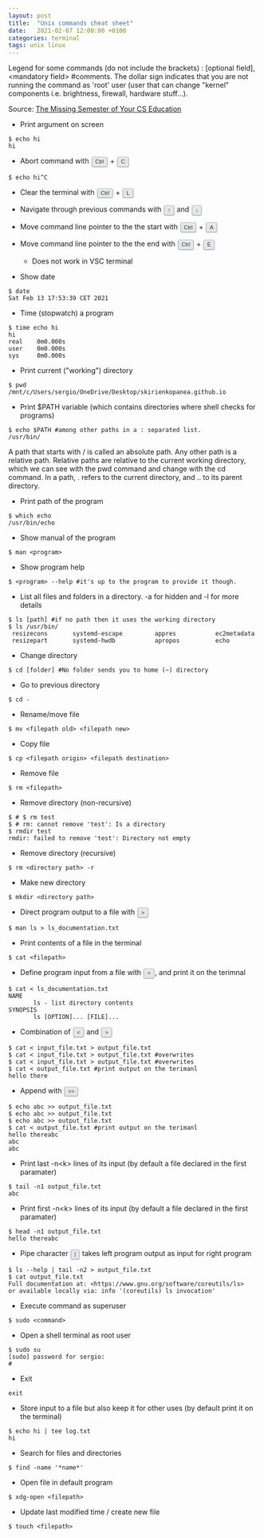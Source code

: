 ```yaml
---
layout: post
title:  "Unix commands cheat sheet"
date:   2021-02-07 12:00:00 +0100
categories: terminal
tags: unix linux
---
```

<style>
:root {
--theme-body-font-family:Arial,"Helvetica Neue",Helvetica,sans-serif;
--black-800:#242729;
--white:#fff;
--black-075:#e4e6e8;
--black-300:#9fa6ad;
}
kbd {
    display: inline-block;
    margin: 0 .1em;
    padding: .1em .6em;
    font-family: var(--theme-body-font-family);
    font-size: 11px;
    line-height: 1.4;
    color: var(--black-800);
    text-shadow: 0 1px 0 var(--white);
    background-color: var(--black-075);
    border: 1px solid var(--black-300);
    border-radius: 3px;
    box-shadow: 0 1px 1px rgba(12,13,14,0.15),inset 0 1px 0 0 var(--white);
    white-space: nowrap;
}
</style>
<!--more-->
Legend for some commands (do not include the brackets) : [optional field], &lt;mandatory field&gt; #comments.
The dollar sign indicates that you are not running the command as 'root' user (user that can change "kernel" components i.e. brightness, firewall, hardware stuff...).

Source: [The Missing Semester of Your CS Education](https://missing.csail.mit.edu/2020/course-shell/)

* Print argument on screen
```console
$ echo hi
hi
```

* Abort command with <kbd>Ctrl</kbd> + <kbd>C</kbd>
```console
$ echo hi^C
```

* Clear the terminal with <kbd>Ctrl</kbd> + <kbd>L</kbd>
* Navigate through previous commands with <kbd>↑</kbd> and <kbd>↓</kbd>
* Move command line pointer to the the start with <kbd>Ctrl</kbd> + <kbd>A</kbd>
* Move command line pointer to the the end with <kbd>Ctrl</kbd> + <kbd>E</kbd>
  * Does not work in VSC terminal

* Show date
```console
$ date
Sat Feb 13 17:53:39 CET 2021
```

* Time (stopwatch) a program
```console
$ time echo hi
hi
real    0m0.000s
user    0m0.000s
sys     0m0.000s
```

* Print current ("working") directory
```console
$ pwd
/mnt/c/Users/sergio/OneDrive/Desktop/skirienkopanea.github.io
```

* Print $PATH variable (which contains directories where shell checks for programs)
```console
$ echo $PATH #among other paths in a : separated list.
/usr/bin/ 
```
A path that starts with / is called an absolute path. Any other path is a relative path. Relative paths are relative to the current working directory, which we can see with the pwd command and change with the cd command. In a path, . refers to the current directory, and .. to its parent directory.

* Print path of the program
```console
$ which echo
/usr/bin/echo
```

* Show manual of the program
```console
$ man <program>
```

* Show program help
```console
$ <program> --help #it's up to the program to provide it though.
```

* List all files and folders in a directory. -a for hidden and -l for more details
```console
$ ls [path] #if no path then it uses the working directory
$ ls /usr/bin/
 resizecons       systemd-escape         appres           ec2metadata
 resizepart       systemd-hwdb           apropos          echo
```

* Change directory
```console
$ cd [folder] #No folder sends you to home (~) directory
```

* Go to previous directory
```console
$ cd -
```

* Rename/move file
```console
$ mv <filepath old> <filepath new>
```

* Copy file
```console
$ cp <filepath origin> <filepath destination>
```

* Remove file
```console
$ rm <filepath>
```

* Remove directory (non-recursive)
```console
$ # $ rm test
$ # rm: cannot remove 'test': Is a directory
$ rmdir test
rmdir: failed to remove 'test': Directory not empty
```

* Remove directory (recursive)
```console
$ rm <directory path> -r
```

* Make new directory
```console
$ mkdir <directory path>
```

* Direct program output to a file with <kbd>&gt;</kbd>
```console
$ man ls > ls_documentation.txt
```

* Print contents of a file in the terminal
```console
$ cat <filepath>
```

* Define program input from a file with <kbd>&lt;</kbd>, and print it on the terimnal
```console
$ cat < ls_documentation.txt
NAME
       ls - list directory contents
SYNOPSIS
       ls [OPTION]... [FILE]...
```

* Combination of <kbd>&lt;</kbd> and <kbd>&gt;</kbd>
```console
$ cat < input_file.txt > output_file.txt
$ cat < input_file.txt > output_file.txt #overwrites
$ cat < input_file.txt > output_file.txt #overwrites
$ cat < output_file.txt #print output on the terimanl
hello there
```
* Append with <kbd>&gt;&gt;</kbd>
```console
$ echo abc >> output_file.txt
$ echo abc >> output_file.txt
$ echo abc >> output_file.txt
$ cat < output_file.txt #print output on the terimanl
hello thereabc
abc
abc
```
* Print last -n&lt;k&gt; lines of its input (by default a file declared in the first paramater)
```console
$ tail -n1 output_file.txt
abc
```
* Print first -n&lt;k&gt; lines of its input (by default a file declared in the first paramater)
```console
$ head -n1 output_file.txt
hello thereabc
```

* Pipe character <kbd>|</kbd> takes left program output as input for right program 
```console
$ ls --help | tail -n2 > output_file.txt
$ cat output_file.txt
Full documentation at: <https://www.gnu.org/software/coreutils/ls>
or available locally via: info '(coreutils) ls invocation'
```

* Execute command as superuser
```console
$ sudo <command>
```
* Open a shell terminal as root user
```console
$ sudo su
[sudo] password for sergio:
#
```
* Exit
```console
exit
```
* Store input to a file but also keep it for other uses (by default print it on the terminal)
```console
$ echo hi | tee log.txt
hi
```
* Search for files and directories
```console
$ find -name '*name*'
```
* Open file in default program
```console
$ xdg-open <filepath>
```

* Update last modified time / create new file
```console
$ touch <filepath>
```
